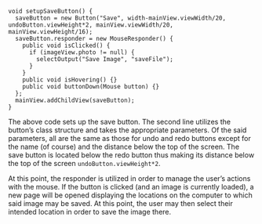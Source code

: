 ``` 
void setupSaveButton() {
  saveButton = new Button("Save", width-mainView.viewWidth/20, undoButton.viewHeight*2, mainView.viewWidth/20, mainView.viewHeight/16);
  saveButton.responder = new MouseResponder() {
    public void isClicked() {
      if (imageView.photo != null) {
        selectOutput("Save Image", "saveFile");
      }
    }
    public void isHovering() {}
    public void buttonDown(Mouse button) {}
  };
  mainView.addChildView(saveButton);
}
```
The above code sets up the save button. The second line utilizes the button’s class structure and takes the appropriate parameters. Of the said parameters, all are the same as those for undo and redo buttons except for the name (of course) and the distance below the top of the screen. The save button is located below the redo button thus making its distance below the top of the screen `undoButton.viewHeight*2`. 

At this point, the responder is utilized in order to manage the user’s actions with the mouse. If the button is clicked (and an image is currently loaded), a new page will be opened displaying the locations on the computer to which said image may be saved. At this point, the user may then select their intended location in order to save the image there.  

